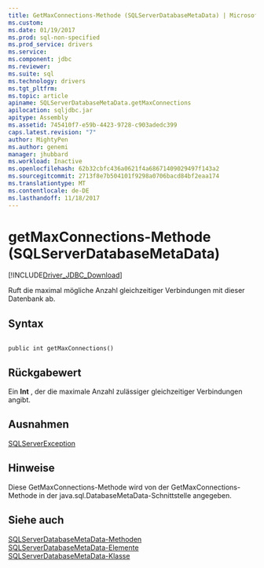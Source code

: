 ```yaml
---
title: GetMaxConnections-Methode (SQLServerDatabaseMetaData) | Microsoft Docs
ms.custom: 
ms.date: 01/19/2017
ms.prod: sql-non-specified
ms.prod_service: drivers
ms.service: 
ms.component: jdbc
ms.reviewer: 
ms.suite: sql
ms.technology: drivers
ms.tgt_pltfrm: 
ms.topic: article
apiname: SQLServerDatabaseMetaData.getMaxConnections
apilocation: sqljdbc.jar
apitype: Assembly
ms.assetid: 745410f7-e59b-4423-9728-c903adedc399
caps.latest.revision: "7"
author: MightyPen
ms.author: genemi
manager: jhubbard
ms.workload: Inactive
ms.openlocfilehash: 62b32cbfc436a0621f4a68671409029497f143a2
ms.sourcegitcommit: 2713f8e7b504101f9298a0706bacd84bf2eaa174
ms.translationtype: MT
ms.contentlocale: de-DE
ms.lasthandoff: 11/18/2017
---
```

# <a name="getmaxconnections-method-sqlserverdatabasemetadata"></a>getMaxConnections-Methode (SQLServerDatabaseMetaData)
[!INCLUDE[Driver_JDBC_Download](../../../includes/driver_jdbc_download.md)]

  Ruft die maximal mögliche Anzahl gleichzeitiger Verbindungen mit dieser Datenbank ab.  
  
## <a name="syntax"></a>Syntax  
  
```  
  
public int getMaxConnections()  
```  
  
## <a name="return-value"></a>Rückgabewert  
 Ein **Int** , der die maximale Anzahl zulässiger gleichzeitiger Verbindungen angibt.  
  
## <a name="exceptions"></a>Ausnahmen  
 [SQLServerException](../../../connect/jdbc/reference/sqlserverexception-class.md)  
  
## <a name="remarks"></a>Hinweise  
 Diese GetMaxConnections-Methode wird von der GetMaxConnections-Methode in der java.sql.DatabaseMetaData-Schnittstelle angegeben.  
  
## <a name="see-also"></a>Siehe auch  
 [SQLServerDatabaseMetaData-Methoden](../../../connect/jdbc/reference/sqlserverdatabasemetadata-methods.md)   
 [SQLServerDatabaseMetaData-Elemente](../../../connect/jdbc/reference/sqlserverdatabasemetadata-members.md)   
 [SQLServerDatabaseMetaData-Klasse](../../../connect/jdbc/reference/sqlserverdatabasemetadata-class.md)  
  
  
